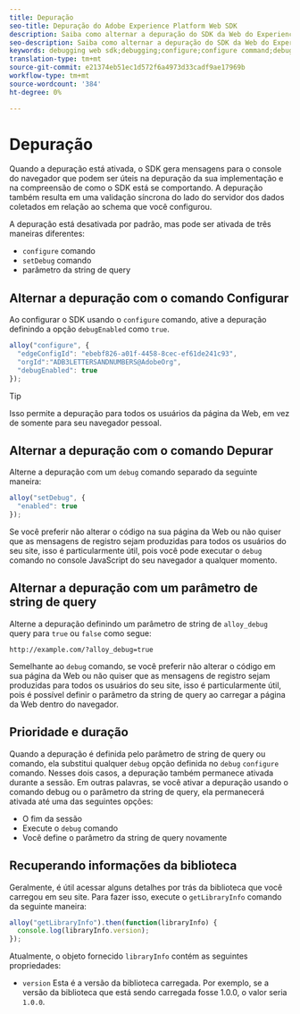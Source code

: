 ```yaml
---
title: Depuração
seo-title: Depuração do Adobe Experience Platform Web SDK
description: Saiba como alternar a depuração do SDK da Web do Experience Platform
seo-description: Saiba como alternar a depuração do SDK da Web do Experience Platform
keywords: debugging web sdk;debugging;configure;configure command;debug command;edgeConfigId;setDebug;debugEnabled;debug;
translation-type: tm+mt
source-git-commit: e21374eb51ec1d572f6a4973d33cadf9ae17969b
workflow-type: tm+mt
source-wordcount: '384'
ht-degree: 0%

---
```



# Depuração

Quando a depuração está ativada, o SDK gera mensagens para o console do navegador que podem ser úteis na depuração da sua implementação e na compreensão de como o SDK está se comportando. A depuração também resulta em uma validação síncrona do lado do servidor dos dados coletados em relação ao schema que você configurou.

A depuração está desativada por padrão, mas pode ser ativada de três maneiras diferentes:

* `configure` comando
* `setDebug` comando
* parâmetro da string de query

## Alternar a depuração com o comando Configurar

Ao configurar o SDK usando o `configure` comando, ative a depuração definindo a opção `debugEnabled` como `true`.

```javascript
alloy("configure", {
  "edgeConfigId": "ebebf826-a01f-4458-8cec-ef61de241c93",
  "orgId":"ADB3LETTERSANDNUMBERS@AdobeOrg",
  "debugEnabled": true
});
```

>[!TIP]
>
>Isso permite a depuração para todos os usuários da página da Web, em vez de somente para seu navegador pessoal.

## Alternar a depuração com o comando Depurar

Alterne a depuração com um `debug` comando separado da seguinte maneira:

```javascript
alloy("setDebug", {
  "enabled": true
});
```

Se você preferir não alterar o código na sua página da Web ou não quiser que as mensagens de registro sejam produzidas para todos os usuários do seu site, isso é particularmente útil, pois você pode executar o `debug` comando no console JavaScript do seu navegador a qualquer momento.

## Alternar a depuração com um parâmetro de string de query

Alterne a depuração definindo um parâmetro de string de `alloy_debug` query para `true` ou `false` como segue:

```HTTP
http://example.com/?alloy_debug=true
```

Semelhante ao `debug` comando, se você preferir não alterar o código em sua página da Web ou não quiser que as mensagens de registro sejam produzidas para todos os usuários do seu site, isso é particularmente útil, pois é possível definir o parâmetro da string de query ao carregar a página da Web dentro do navegador.

## Prioridade e duração

Quando a depuração é definida pelo parâmetro de string de query ou comando, ela substitui qualquer `debug` opção definida no `debug` `configure` comando. Nesses dois casos, a depuração também permanece ativada durante a sessão. Em outras palavras, se você ativar a depuração usando o comando debug ou o parâmetro da string de query, ela permanecerá ativada até uma das seguintes opções:

* O fim da sessão
* Execute o `debug` comando
* Você define o parâmetro da string de query novamente

## Recuperando informações da biblioteca

Geralmente, é útil acessar alguns detalhes por trás da biblioteca que você carregou em seu site. Para fazer isso, execute o `getLibraryInfo` comando da seguinte maneira:

```js
alloy("getLibraryInfo").then(function(libraryInfo) {
  console.log(libraryInfo.version);
});
```

Atualmente, o objeto fornecido `libraryInfo` contém as seguintes propriedades:

* `version` Esta é a versão da biblioteca carregada. Por exemplo, se a versão da biblioteca que está sendo carregada fosse 1.0.0, o valor seria `1.0.0`.
